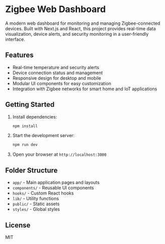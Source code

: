 # Zigbee Web Dashboard

A modern web dashboard for monitoring and managing Zigbee-connected devices. Built with Next.js and React, this project provides real-time data visualization, device alerts, and security monitoring in a user-friendly interface.

## Features

- Real-time temperature and security alerts
- Device connection status and management
- Responsive design for desktop and mobile
- Modular UI components for easy customization
- Integration with Zigbee networks for smart home and IoT applications

## Getting Started

1. Install dependencies:
   ```sh
   npm install
   ```
2. Start the development server:
   ```sh
   npm run dev
   ```
3. Open your browser at `http://localhost:3000`

## Folder Structure

- `app/` - Main application pages and layouts
- `components/` - Reusable UI components
- `hooks/` - Custom React hooks
- `lib/` - Utility functions
- `public/` - Static assets
- `styles/` - Global styles

## License

MIT
